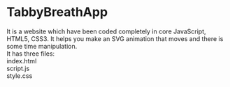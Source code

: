 # TabbyBreathApp
It is a website which have been coded completely in core JavaScript, HTML5, CSS3. It helps you make an SVG animation that moves and there is some time manipulation.<br />
It has three files: <br />index.html <br />script.js <br />style.css
